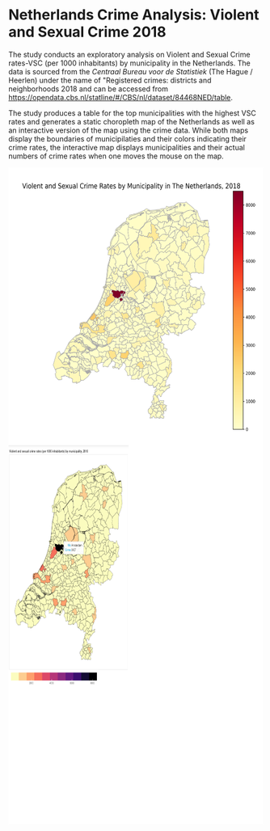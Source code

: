 # Netherlands Crime Analysis: Violent and Sexual Crime 2018

The study conducts an exploratory analysis on Violent and Sexual Crime rates-VSC (per 1000 inhabitants) by municipality in the Netherlands. The data is sourced from the *Centraal Bureau voor de Statistiek* (The Hague / Heerlen) under the name of "Registered crimes: districts and neighborhoods 2018 and can be accessed from https://opendata.cbs.nl/statline/#/CBS/nl/dataset/84468NED/table.

The study produces a table for the top municipalities with the highest VSC rates and generates a static choropleth map of the Netherlands as well as an interactive version of the map using the crime data. While both maps display the boundaries of municipilaties and their colors indicating their crime rates, the interactive map displays municipalities and their actual numbers of crime rates when one moves the mouse on the map.


<img align="left" width="700" height="550" src="/Images/NL_crime_rates.png"> <img align="right" width="650" height="750" src="/Images/NL_crime_rates_interactive_map.png">
